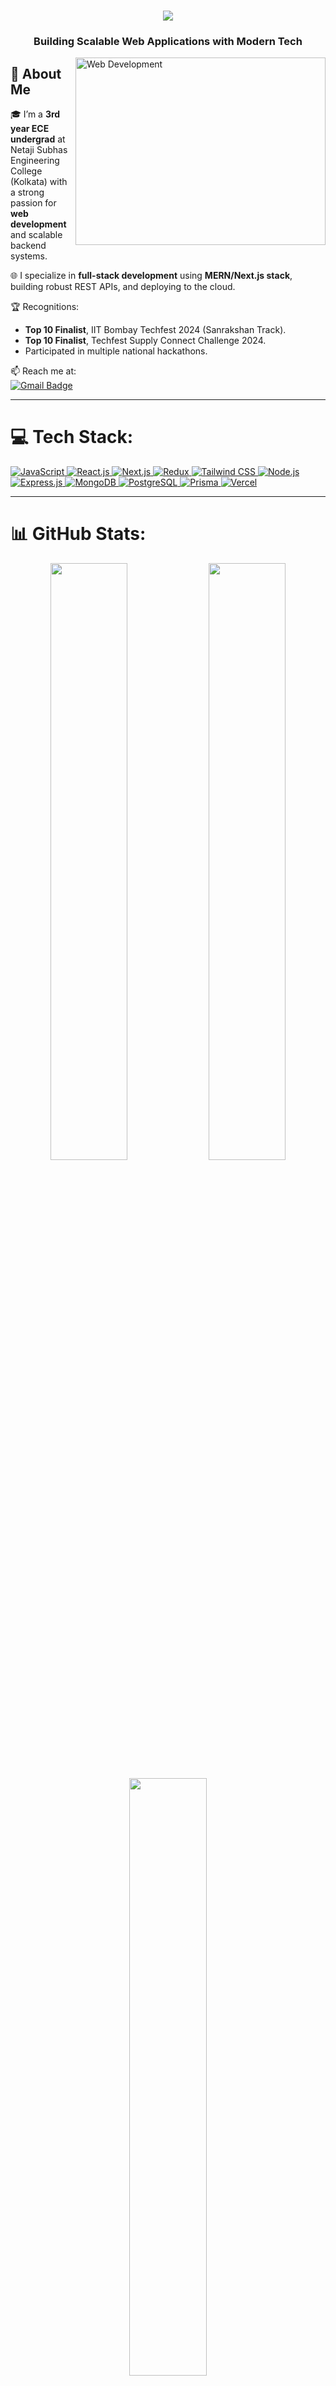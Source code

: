 <h1 align="center">
  <a href="https://git.io/typing-svg">
    <img src="https://readme-typing-svg.herokuapp.com/?lines=Hello,+There+👋;This+is+Sarthak+Bose;Full+Stack+Web+Developer;MERN+Stack+Enthusiast;&center=true&size=30">
  </a>
</h1>

<h3 align="center">Building Scalable Web Applications with Modern Tech</h3>

<img align="right" alt="Web Development" width="400" height="300" src="img 2.jpg">

## 🚀 About Me  

🎓 I’m a **3rd year ECE undergrad** at Netaji Subhas Engineering College (Kolkata) with a strong passion for **web development** and scalable backend systems.  

🌐 I specialize in **full-stack development** using **MERN/Next.js stack**, building robust REST APIs, and deploying to the cloud.  

🏆 Recognitions:  
- **Top 10 Finalist**, IIT Bombay Techfest 2024 (Sanrakshan Track).  
- **Top 10 Finalist**, Techfest Supply Connect Challenge 2024.  
- Participated in multiple national hackathons.  

📫 Reach me at:  
<a href="mailto:sarthakofficial2005@email.com">
<img src="https://img.shields.io/badge/Email-sarthakofficial2005%40email.com-red?logo=gmail&logoColor=white" alt="Gmail Badge" />
</a>  

---

# 💻 Tech Stack:
<div class="tech-stack">
  <a href="https://developer.mozilla.org/en-US/docs/Web/JavaScript" target="_blank">
    <img src="https://img.shields.io/badge/JavaScript-ES6+-F7DF1E?style=for-the-badge&logo=javascript&logoColor=black" alt="JavaScript" />
  </a>
  <a href="https://reactjs.org/" target="_blank">
    <img src="https://img.shields.io/badge/React.js-20232A?style=for-the-badge&logo=react&logoColor=61DAFB" alt="React.js" />
  </a>
  <a href="https://nextjs.org/" target="_blank">
    <img src="https://img.shields.io/badge/Next.js-000000?style=for-the-badge&logo=next.js&logoColor=white" alt="Next.js" />
  </a>
  <a href="https://redux.js.org/" target="_blank">
    <img src="https://img.shields.io/badge/Redux-593D88?style=for-the-badge&logo=redux&logoColor=white" alt="Redux" />
  </a>
  <a href="https://tailwindcss.com/" target="_blank">
    <img src="https://img.shields.io/badge/Tailwind_CSS-38B2AC?style=for-the-badge&logo=tailwind-css&logoColor=white" alt="Tailwind CSS" />
  </a>
  <a href="https://nodejs.org/" target="_blank">
    <img src="https://img.shields.io/badge/Node.js-339933?style=for-the-badge&logo=node.js&logoColor=white" alt="Node.js" />
  </a>
  <a href="https://expressjs.com/" target="_blank">
    <img src="https://img.shields.io/badge/Express.js-000000?style=for-the-badge&logo=express&logoColor=white" alt="Express.js" />
  </a>
  <a href="https://www.mongodb.com/" target="_blank">
    <img src="https://img.shields.io/badge/MongoDB-47A248?style=for-the-badge&logo=mongodb&logoColor=white" alt="MongoDB" />
  </a>
  <a href="https://www.postgresql.org/" target="_blank">
    <img src="https://img.shields.io/badge/PostgreSQL-336791?style=for-the-badge&logo=postgresql&logoColor=white" alt="PostgreSQL" />
  </a>
  <a href="https://www.prisma.io/" target="_blank">
    <img src="https://img.shields.io/badge/Prisma-3982CE?style=for-the-badge&logo=prisma&logoColor=white" alt="Prisma" />
  </a>
  <a href="https://vercel.com/" target="_blank">
    <img src="https://img.shields.io/badge/Vercel-000000?style=for-the-badge&logo=vercel&logoColor=white" alt="Vercel" />
  </a>
</div>

---

# 📊 GitHub Stats:
<p align="center">
  <img width="49.5%" src="https://github-readme-stats.vercel.app/api?username=Cyber-Bose&show_icons=true&theme=radical&hide_border=true" />
  <img width="49.5%" src="https://github-readme-streak-stats.herokuapp.com/?user=Cyber-Bose&theme=radical&hide_border=true" />
</p>
<p align="center">
  <img width="49.5%" src="https://github-readme-stats.vercel.app/api/top-langs/?username=Cyber-Bose&theme=radical&layout=compact&hide_border=true" />
</p>

---

# 🏆 GitHub Trophies
<p align="center">
  <img src="https://github-profile-trophy.vercel.app/?username=Cyber-Bose&theme=radical&no-frame=true&margin-w=15&margin-h=15"/>
</p>

---

# 👁️ Visitor's Count 
<p>
  <img src="https://profile-counter.glitch.me/{Cyber-Bose}/count.svg" alt="Sarthak Bose Visitor Count" />
</p>

---

# 📞 Connect With Me:
<p align="center">
  <a href="https://www.instagram.com/sarthakbose/" target="_blank"><img src="https://img.shields.io/badge/-Instagram-E4405F?style=for-the-badge&logo=instagram&logoColor=white"></a>
  <a href="https://linkedin.com/in/sarthak-bose-690482267/" target="_blank"><img src="https://img.shields.io/badge/-LinkedIn-0A66C2?style=for-the-badge&logo=linkedin&logoColor=white"></a>
  <a href="mailto:sarthakofficial2005@email.com"><img src="https://img.shields.io/badge/-Gmail-D14836?style=for-the-badge&logo=gmail&logoColor=white"></a>
</p>

---

<h3 align="center">"The best way to predict the future is to create it."</h3>
<p align="center">
  <img src="[[https://media.giphy.com/media/LMt9638dO8dftAjtco/giphy.gif](https://user-images.githubusercontent.com/74038190/212257454-16e3712e-945a-4ca2-b238-408ad0bf87e6.gif)](https://raw.githubusercontent.com/ABSphreak/ABSphreak/master/giphy.gif)" width="100" alt="Coding Gif">
</p>

---
